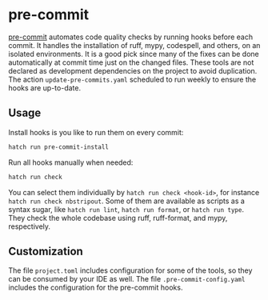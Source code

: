 # pre-commit

[pre-commit](https://pre-commit.com/) automates code quality checks by running hooks before each commit.
It handles the installation of ruff, mypy, codespell, and others, on an isolated environments.
It is a good pick since many of the fixes can be done automatically at commit time just on the changed files.
These tools are not declared as development dependencies on the project to avoid duplication.
The action `update-pre-commits.yaml` scheduled to run weekly to ensure the hooks are up-to-date.

## Usage

Install hooks is you like to run them on every commit:

```zsh
hatch run pre-commit-install
```

Run all hooks manually when needed:

```zsh
hatch run check
```

You can select them individually by `hatch run check <hook-id>`, for instance `hatch run check nbstripout`.
Some of them are available as scripts as a syntax sugar, like `hatch run lint`,
`hatch run format`, or `hatch run type`. They check the whole codebase using ruff, ruff-format, and mypy, respectively.

## Customization

The file `project.toml` includes configuration for some of the tools, so they can be consumed by your IDE as well.
The file `.pre-commit-config.yaml` includes the configuration for the pre-commit hooks.
